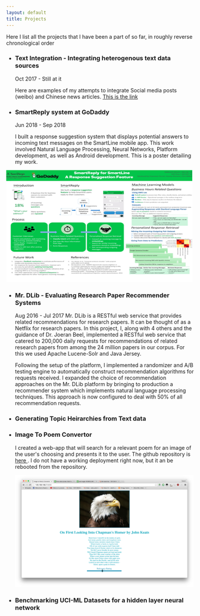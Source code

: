 ```yaml
---
layout: default
title: Projects 
---
```


Here I list all the projects that I have been a part of so far, in roughly reverse chronological order

* ### Text Integration - Integrating heterogenous text data sources
	Oct 2017 - Still at it

	Here are examples of my attempts to integrate Social media posts (weibo) and Chinese news articles. <a href="/projects/textIntegration"> This is the link </a>
	
	
* ### SmartReply system at GoDaddy
	Jun 2018 - Sep 2018
	
	I built a response suggestion system that displays potential answers to incoming text messages on the SmartLine mobile app. This work involved Natural Language Processing, Neural Networks, Platform development, as well as Android development. This is a poster detailing my work. 
	<a href="/docs/Poster.pdf">
<img border="0" alt="GoDaddy Poster" class="center" src="/docs/Poster.jpg" width="500" height="300" >
</a>
	
* ### Mr. DLib - Evaluating Research Paper Recommender Systems
	Aug 2016 - Jul 2017
	Mr. DLib is a RESTful web service that provides related recommendations for research papers. It can be thought of as a Netflix for research papers. In this project, I, along with 4 others and the guidance of Dr. Joeran Beel, implemented a RESTful web service that catered to 200,000 daily requests for recommendations of related research papers from among the 24 million papers in our corpus. For this we used Apache Lucene-Solr and Java Jersey.  
	
	Following the setup of the platform, I implemented a randomizer and A/B testing engine to automatically construct recommendation algorithms for requests received. I expanded the choice of recommendation approaches on the Mr. DLib platform by bringing to production a recommender system which implements natural language processing techniques. This approach is now configured to deal with 50% of all recommendation requests.
* ### Generating Topic Heirarchies from Text data
* ### Image To Poem Convertor
	I created a web-app that will search for a relevant poem for an image of the user's choosing and presents it to the user. The github repository is <a href="https://github.com/sakshiudeshi/ImageToPoetryConverter"> here </a>. I do not have a working deployment right now, but it an be rebooted from the repository.
	
	<img border = "0" alt="John Keat's Poem relevant to the image of an eagle" class="center" src="/projects/image2poem.png" width="500" height="300">
* ### Benchmarking UCI-ML Datasets for a hidden layer neural network
